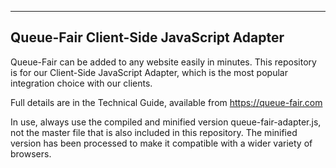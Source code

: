 ---
## Queue-Fair Client-Side JavaScript Adapter

Queue-Fair can be added to any website easily in minutes.  This repository is for our Client-Side JavaScript Adapter, which is the most popular integration choice with our clients.

Full details are in the Technical Guide, available from https://queue-fair.com

In use, always use the compiled and minified version queue-fair-adapter.js, not the master file that is also included in this repository.  The minified version has been processed to make it compatible with a wider variety of browsers.
